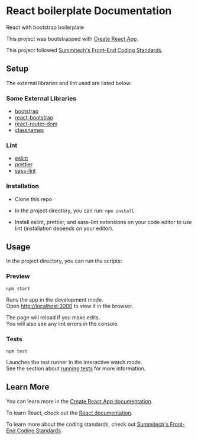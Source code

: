 # React boilerplate Documentation

React with bootstrap boilerplate

This project was bootstrapped with [Create React App](https://github.com/facebook/create-react-app).

This project followed [Summitech's Front-End Coding Standards](https://github.com/1molehayo/Frontend-Best-Practices).


## Setup 

The external libraries and lint used are listed below:

### Some External Libraries

- [bootstrap](https://getbootstrap.com/)
- [react-bootstrap](https://react-bootstrap.github.io/)
- [react-router-dom](https://github.com/ReactTraining/react-router#readme)
- [classnames](https://jedwatson.github.io/classnames/)

### Lint

- [eslint](https://eslint.org/)
- [prettier](https://prettier.io/)
- [sass-lint](https://www.npmjs.com/package/sass-lint)


### Installation

- Clone this repo

- In the project directory, you can run: `npm install`

- Install eslint, prettier, and sass-lint extensions on your code editor to use lint (installation depends on your editor).


## Usage

In the project directory, you can run the scripts:

### Preview

`npm start`

Runs the app in the development mode.<br>
Open [http://localhost:3000](http://localhost:3000) to view it in the browser.

The page will reload if you make edits.<br>
You will also see any lint errors in the console.

### Tests

`npm test`

Launches the test runner in the interactive watch mode.<br>
See the section about [running tests](https://facebook.github.io/create-react-app/docs/running-tests) for more information.



## Learn More

You can learn more in the [Create React App documentation](https://facebook.github.io/create-react-app/docs/getting-started).

To learn React, check out the [React documentation](https://reactjs.org/).

To learn more about the coding standards, check out [Summitech's Front-End Coding Standards](https://github.com/1molehayo/Frontend-Best-Practices).

